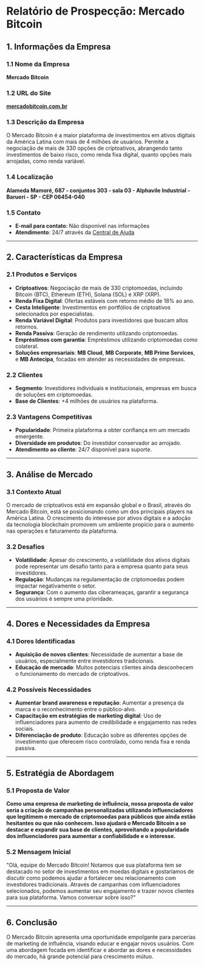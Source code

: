 # Relatório de Prospecção: Mercado Bitcoin

## 1. Informações da Empresa

### 1.1 Nome da Empresa
**Mercado Bitcoin**

### 1.2 URL do Site
**[mercadobitcoin.com.br](http://www.mercadobitcoin.com.br)**

### 1.3 Descrição da Empresa
O Mercado Bitcoin é a maior plataforma de investimentos em ativos digitais da América Latina com mais de 4 milhões de usuários. Permite a negociação de mais de 330 opções de criptoativos, abrangendo tanto investimentos de baixo risco, como renda fixa digital, quanto opções mais arrojadas, como renda variável.

### 1.4 Localização
**Alameda Mamoré, 687 - conjuntos 303 - sala 03 - Alphavile Industrial - Barueri - SP - CEP 06454-040**

### 1.5 Contato
- **E-mail para contato**: Não disponível nas informações
- **Atendimento**: 24/7 através da [Central de Ajuda](https://central.ajuda.mercadobitcoin.com.br/servicedesk/customer/portals)

---

## 2. Características da Empresa

### 2.1 Produtos e Serviços
- **Criptoativos**: Negociação de mais de 330 criptomoedas, incluindo Bitcoin (BTC), Ethereum (ETH), Solana (SOL) e XRP (XRP).
- **Renda Fixa Digital**: Ofertas estáveis com retorno médio de 18% ao ano.
- **Cesta Inteligente**: Investimentos em portfólios de criptoativos selecionados por especialistas.
- **Renda Variável Digital**: Produtos para investidores que buscam altos retornos.
- **Renda Passiva**: Geração de rendimento utilizando criptomoedas.
- **Empréstimos com garantia**: Empréstimos utilizando criptomoedas como colateral.
- **Soluções empresariais**: **MB Cloud**, **MB Corporate**, **MB Prime Services**, e **MB Antecipa**, focadas em atender as necessidades de empresas.

### 2.2 Clientes
- **Segmento**: Investidores individuais e institucionais, empresas em busca de soluções em criptomoedas.
- **Base de Clientes**: +4 milhões de usuários na plataforma.

### 2.3 Vantagens Competitivas
- **Popularidade**: Primeira plataforma a obter confiança em um mercado emergente.
- **Diversidade em produtos**: Do investidor conservador ao arrojado.
- **Atendimento ao cliente**: 24/7 disponível para suporte.

---

## 3. Análise de Mercado

### 3.1 Contexto Atual
O mercado de criptoativos está em expansão global e o Brasil, através do Mercado Bitcoin, está se posicionando como um dos principais players na América Latina. O crescimento do interesse por ativos digitais e a adoção da tecnologia blockchain promovem um ambiente propício para o aumento nas operações e faturamento da plataforma.

### 3.2 Desafios
- **Volatilidade**: Apesar do crescimento, a volatilidade dos ativos digitais pode representar um desafio tanto para a empresa quanto para seus investidores.
- **Regulação**: Mudanças na regulamentação de criptomoedas podem impactar negativamente o setor.
- **Segurança**: Com o aumento das ciberameaças, garantir a segurança dos usuários é sempre uma prioridade.

---

## 4. Dores e Necessidades da Empresa

### 4.1 Dores Identificadas
- **Aquisição de novos clientes**: Necessidade de aumentar a base de usuários, especialmente entre investidores tradicionais.
- **Educação de mercado**: Muitos potenciais clientes ainda desconhecem o funcionamento do mercado de criptoativos.
  
### 4.2 Possíveis Necessidades
- **Aumentar brand awareness e reputação**: Aumentar a presença da marca e o reconhecimento entre o público-alvo.
- **Capacitação em estratégias de marketing digital**: Uso de influenciadores para aumento de credibilidade e engajamento nas redes sociais.
- **Diferenciação de produto**: Educação sobre as diferentes opções de investimento que oferecem risco controlado, como renda fixa e renda passiva.

---

## 5. Estratégia de Abordagem

### 5.1 Proposta de Valor
**Como uma empresa de marketing de influência, nossa proposta de valor seria a criação de campanhas personalizadas utilizando influenciadores que legitimem o mercado de criptomoedas para públicos que ainda estão hesitantes ou que não conhecem. Isso ajudará o Mercado Bitcoin a se destacar e expandir sua base de clientes, aproveitando a popularidade dos influenciadores para aumentar a confiabilidade e o interesse.**

### 5.2 Mensagem Inicial
"Olá, equipe do Mercado Bitcoin! Notamos que sua plataforma tem se destacado no setor de investimentos em moedas digitais e gostaríamos de discutir como podemos ajudar a fortalecer seu relacionamento com investidores tradicionais. Através de campanhas com influenciadores selecionados, podemos aumentar seu engajamento e trazer novos clientes para sua plataforma. Vamos conversar sobre isso?"

---

## 6. Conclusão
O Mercado Bitcoin apresenta uma oportunidade empolgante para parcerias de marketing de influência, visando educar e engajar novos usuários. Com uma abordagem focada em identificar e abordar as dores e necessidades do mercado, há grande potencial para crescimento mútuo.